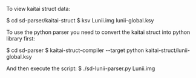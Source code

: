 To view kaitai struct data:

$ cd sd-parser/kaitai-struct
$ ksv Lunii.img lunii-global.ksy

To use the python parser you need to convert the kaitai struct into python 
library first:

$ cd sd-parser
$ kaitai-struct-compiler --target python kaitai-struct/lunii-global.ksy

And then execute the script:
$ ./sd-lunii-parser.py Lunii.img
